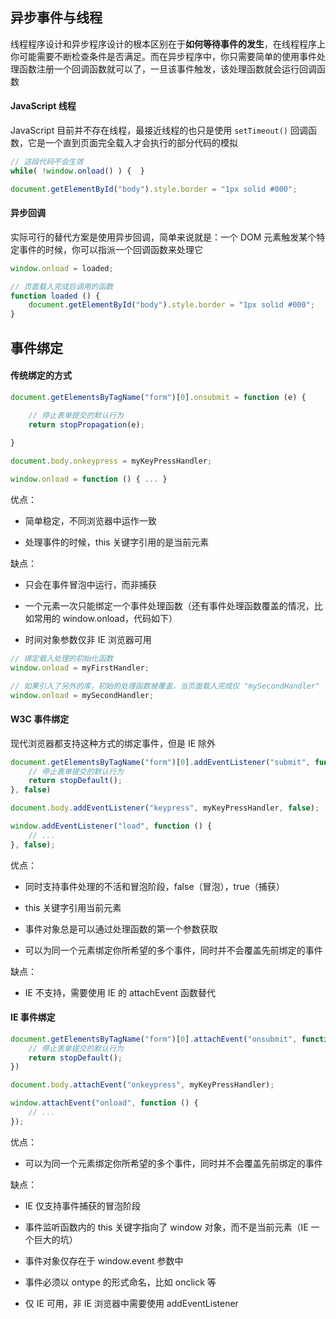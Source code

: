 ## 异步事件与线程

线程程序设计和异步程序设计的根本区别在于**如何等待事件的发生**，在线程程序上你可能需要不断检查条件是否满足。而在异步程序中，你只需要简单的使用事件处理函数注册一个回调函数就可以了，一旦该事件触发，该处理函数就会运行回调函数

#### JavaScript 线程

JavaScript 目前并不存在线程，最接近线程的也只是使用 ```setTimeout()``` 回调函数，它是一个直到页面完全载入才会执行的部分代码的模拟

```js
// 这段代码不会生效
while( !window.onload() ) {  }

document.getElementById("body").style.border = "1px solid #000";
```


#### 异步回调

实际可行的替代方案是使用异步回调，简单来说就是：一个 DOM 元素触发某个特定事件的时候，你可以指派一个回调函数来处理它

```js
window.onload = loaded;

// 页面载入完成后调用的函数
function loaded () {
    document.getElementById("body").style.border = "1px solid #000";
}
```

## 事件绑定

#### 传统绑定的方式

```js
document.getElementsByTagName("form")[0].onsubmit = function (e) {

    // 停止表单提交的默认行为
    return stopPropagation(e);
    
}

document.body.onkeypress = myKeyPressHandler;

window.onload = function () { ... }
```

优点：

* 简单稳定，不同浏览器中运作一致

* 处理事件的时候，this 关键字引用的是当前元素

缺点：

* 只会在事件冒泡中运行，而非捕获

* 一个元素一次只能绑定一个事件处理函数（还有事件处理函数覆盖的情况，比如常用的 window.onload，代码如下）

* 时间对象参数仅非 IE 浏览器可用

```js
// 绑定载入处理的初始化函数
window.onload = myFirstHandler;

// 如果引入了另外的库，初始的处理函数被覆盖，当页面载入完成仅 "mySecondHandler"
window.onload = mySecondHandler;
```

#### W3C 事件绑定

现代浏览器都支持这种方式的绑定事件，但是 IE 除外

```js
document.getElementsByTagName("form")[0].addEventListener("submit", function (e) {
    // 停止表单提交的默认行为
    return stopDefault();
}, false)

document.body.addEventListener("keypress", myKeyPressHandler, false);

window.addEventListener("load", function () {
    // ...
}, false);
```

优点：

* 同时支持事件处理的不活和冒泡阶段，false（冒泡），true（捕获）

* this 关键字引用当前元素

* 事件对象总是可以通过处理函数的第一个参数获取

* 可以为同一个元素绑定你所希望的多个事件，同时并不会覆盖先前绑定的事件

缺点：

* IE 不支持，需要使用 IE 的 attachEvent 函数替代

#### IE 事件绑定

```js
document.getElementsByTagName("form")[0].attachEvent("onsubmit", function () {
    // 停止表单提交的默认行为
    return stopDefault();
})

document.body.attachEvent("onkeypress", myKeyPressHandler);

window.attachEvent("onload", function () {
    // ...
});
```

优点：

* 可以为同一个元素绑定你所希望的多个事件，同时并不会覆盖先前绑定的事件

缺点：

* IE 仅支持事件捕获的冒泡阶段

* 事件监听函数内的 this 关键字指向了 window 对象，而不是当前元素（IE 一个巨大的坑）

* 事件对象仅存在于 window.event 参数中

* 事件必须以 ontype 的形式命名，比如 onclick 等

* 仅 IE 可用，非 IE 浏览器中需要使用 addEventListener